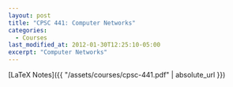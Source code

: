 ```yaml
---
layout: post
title: "CPSC 441: Computer Networks"
categories:
  - Courses
last_modified_at: 2012-01-30T12:25:10-05:00
excerpt: "Computer Networks"
---
```


[LaTeX Notes]({{ "/assets/courses/cpsc-441.pdf" | absolute_url }})
